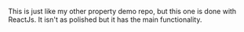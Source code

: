 This is just like my other property demo repo, but this one is done with ReactJs. It isn't as polished but it has the main functionality.